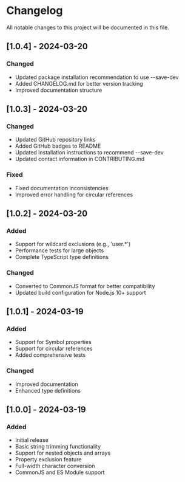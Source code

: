 # Changelog

All notable changes to this project will be documented in this file.

## [1.0.4] - 2024-03-20

### Changed
- Updated package installation recommendation to use --save-dev
- Added CHANGELOG.md for better version tracking
- Improved documentation structure

## [1.0.3] - 2024-03-20

### Changed
- Updated GitHub repository links
- Added GitHub badges to README
- Updated installation instructions to recommend --save-dev
- Updated contact information in CONTRIBUTING.md

### Fixed
- Fixed documentation inconsistencies
- Improved error handling for circular references

## [1.0.2] - 2024-03-20

### Added
- Support for wildcard exclusions (e.g., 'user.*')
- Performance tests for large objects
- Complete TypeScript type definitions

### Changed
- Converted to CommonJS format for better compatibility
- Updated build configuration for Node.js 10+ support

## [1.0.1] - 2024-03-19

### Added
- Support for Symbol properties
- Support for circular references
- Added comprehensive tests

### Changed
- Improved documentation
- Enhanced type definitions

## [1.0.0] - 2024-03-19

### Added
- Initial release
- Basic string trimming functionality
- Support for nested objects and arrays
- Property exclusion feature
- Full-width character conversion
- CommonJS and ES Module support 